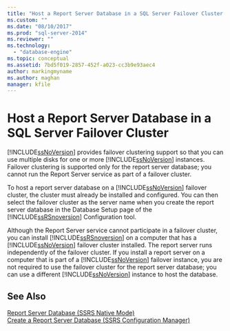 ```yaml
---
title: "Host a Report Server Database in a SQL Server Failover Cluster | Microsoft Docs"
ms.custom: ""
ms.date: "08/10/2017"
ms.prod: "sql-server-2014"
ms.reviewer: ""
ms.technology: 
  - "database-engine"
ms.topic: conceptual
ms.assetid: 7bd5f019-2857-452f-a023-cc3b9e93aec4
author: markingmyname
ms.author: maghan
manager: kfile
---
```

# Host a Report Server Database in a SQL Server Failover Cluster
  [!INCLUDE[ssNoVersion](../../includes/ssnoversion-md.md)] provides failover clustering support so that you can use multiple disks for one or more [!INCLUDE[ssNoVersion](../../includes/ssnoversion-md.md)] instances. Failover clustering is supported only for the report server database; you cannot run the Report Server service as part of a failover cluster.  
  
 To host a report server database on a [!INCLUDE[ssNoVersion](../../includes/ssnoversion-md.md)] failover cluster, the cluster must already be installed and configured. You can then select the failover cluster as the server name when you create the report server database in the Database Setup page of the [!INCLUDE[ssRSnoversion](../../includes/ssrsnoversion-md.md)] Configuration tool.  
  
 Although the Report Server service cannot participate in a failover cluster, you can install [!INCLUDE[ssRSnoversion](../../includes/ssrsnoversion-md.md)] on a computer that has a [!INCLUDE[ssNoVersion](../../includes/ssnoversion-md.md)] failover cluster installed. The report server runs independently of the failover cluster. If you install a report server on a computer that is part of a [!INCLUDE[ssNoVersion](../../includes/ssnoversion-md.md)] failover instance, you are not required to use the failover cluster for the report server database; you can use a different [!INCLUDE[ssNoVersion](../../includes/ssnoversion-md.md)] instance to host the database.  
  
## See Also  
 [Report Server Database &#40;SSRS Native Mode&#41;](../report-server/report-server-database-ssrs-native-mode.md)   
 [Create a Report Server Database  &#40;SSRS Configuration Manager&#41;](../../sql-server/install/create-a-report-server-database-ssrs-configuration-manager.md)  
  
  
